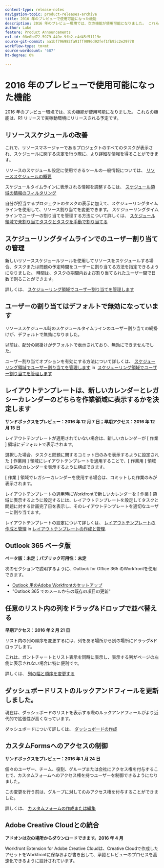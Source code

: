 ```yaml
---
content-type: release-notes
navigation-topic: product-releases-archive
title: 2016 年のプレビューで使用可能になった機能
description: 2016 年のプレビュー環境では、次の機能が使用可能になりました。 これらの機能は、R1 リリースで実稼動環境にリリースされる予定です。
author: Luke
feature: Product Announcements
exl-id: 08e0bd72-5979-449e-9fb2-c4d45f51119e
source-git-commit: aa1bf796982fa91ff9096d92fef1fb95c2e29778
workflow-type: tm+mt
source-wordcount: '687'
ht-degree: 0%

---
```


# 2016 年のプレビューで使用可能になった機能

2016 年のプレビュー環境では、次の機能が使用可能になりました。 これらの機能は、R1 リリースで実稼動環境にリリースされる予定です。

## リソーススケジュールの改善

これで、リソースマネージャーであるプロジェクトのすべてのタスクが表示され、スケジュールに関する決定を行う際に、より詳細な情報を得ることができます。 

リソースのスケジュール設定に使用できるツールの一般情報については、 [リソーススケジュールの概要](../../../../resource-mgmt/resource-scheduling/get-started-resource-scheduling.md)

スケジュールタイムラインに表示される情報を調整するには、 [スケジュール領域の情報のフィルタリング](../../../../resource-mgmt/resource-scheduling/filter-scheduling-area.md)

自分が担当するプロジェクトのタスクの表示に加えて、スケジューリングタイムラインを使用して、リソース割り当てを変更できます。 スケジューリングタイムラインでユーザーの割り当てを管理する方法について詳しくは、 [スケジュール領域で未割り当てタスクとタスクを手動で割り当てる](../../../../resource-mgmt/resource-scheduling/manually-assign-items-scheduling-areas.md)

## スケジューリングタイムラインでのユーザー割り当ての管理

新しいリソーススケジュールツールを使用してリソースをスケジュールする場合、タスクまたは問題の予定時間をユーザーに割り当てる方法を指定できるようになりました。 時間は、タスクの期間内および割り当てられたユーザー間で日数で割ることができます。

詳しくは、 [スケジューリング領域でユーザー割り当てを管理します](../../../../resource-mgmt/resource-scheduling/manage-allocations-scheduling-areas.md)

## ユーザーの割り当てはデフォルトで無効になっています

リソーススケジュール時のスケジュールタイムラインのユーザー割り当ての網掛けが、デフォルトで無効になりました。

以前は、配分の網掛けがデフォルトで表示されており、無効にできませんでした。

ユーザー割り当てオプションを有効にする方法について詳しくは、 [スケジューリング領域でユーザー割り当てを管理します](../../../../resource-mgmt/resource-scheduling/manage-allocations-scheduling-areas.md) in  [スケジューリング領域でユーザー割り当てを管理します](../../../../resource-mgmt/resource-scheduling/manage-allocations-scheduling-areas.md)

## レイアウトテンプレートは、新しいカレンダーとレガシーカレンダーのどちらを作業領域に表示するかを決定します

**サンドボックスをプレビュー：2016 年 12 月 7 日；早期アクセス：2016 年 12 月 15 日** 

レイアウトテンプレートが適用されていない場合は、新しいカレンダーが [ 作業 ] 領域にデフォルトで表示されます。

選択した場合、タスクと問題に関するコミット日のみを表示するように設定された [ 作業用 ] 領域にレイアウトテンプレートを適用することで、[ 作業用 ] 領域に従来のカレンダーを表示するように構成できます。

[ 作業 ] 領域でレガシーカレンダーを使用する場合は、コミットした作業のみが表示されます。

レイアウトテンプレートの適用時にWorkfrontで新しいカレンダーを [ 作業 ] 領域に表示するように設定するには、レイアウトテンプレートを設定してタスクと問題に対する計画完了日を表示し、そのレイアウトテンプレートを適切なユーザーに割り当てます。

レイアウトテンプレートの設定について詳しくは、 [レイアウトテンプレートの作成と管理](../../../../administration-and-setup/customize-workfront/use-layout-templates/create-and-manage-layout-templates.md#customizing-my-work) in [レイアウトテンプレートの作成と管理](../../../../administration-and-setup/customize-workfront/use-layout-templates/create-and-manage-layout-templates.md).

## Outlook 365 ベータ版

**ベータ版：未定；パブリック可用性：未定**

次のセクションで説明するように、Outlook for Office 365 のWorkfrontを使用できます。

* [Outlook 用のAdobe Workfrontのセットアップ](../../../../workfront-integrations-and-apps/using-workfront-with-outlook/set-up-workfront-for-outlook.md)
* &quot;Outlook 365 でのメールからの既存の項目の更新&quot;

## 任意のリスト内の列をドラッグ&amp;ドロップで並べ替える

**早期アクセス：2016 年 2 月 21 日**

リスト内の列の順序を変更するには、列をある場所から別の場所にドラッグ&amp;ドロップします。

これは、ガントチャートとリスト表示を同時に表示し、表示する列がページの左側に表示されない場合に特に便利です。 

詳しくは、 [列の幅と順序を変更する](../../../../reports-and-dashboards/reports/reporting-elements/modify-column-width-order.md)

## ダッシュボードリストのルックアンドフィールを更新しました。

現在は、ダッシュボードのリストを表示する際のルックアンドフィールがより近代的で拡張性が高くなっています。

ダッシュボードについて詳しくは、 [ダッシュボードの作成](../../../../reports-and-dashboards/dashboards/creating-and-managing-dashboards/create-dashboard.md)

## カスタムFormsへのアクセスの制御

**サンドボックスをプレビュー：2016 年 1 月 24 日**

個々のユーザー、チーム、役割、グループまたは会社にアクセス権を付与することで、カスタムフォームへのアクセス権を持つユーザーを制御できるようになりました。 

この変更を行う前は、グループに対してのみアクセス権を付与することができました。

詳しくは、 [カスタムフォームの作成または編集](../../../../administration-and-setup/customize-workfront/create-manage-custom-forms/create-or-edit-a-custom-form.md)

## Adobe Creative Cloudとの統合

**アドオンは次の場所からダウンロードできます。2016 年 4 月**

Workfront Extension for Adobe Creative Cloudは、Creative Cloudで作成したアセットをWorkfrontに保存および書き出して、承認とレビューのプロセスを高速化できるように設計されています。
